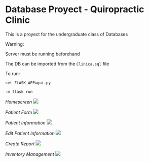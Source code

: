 # Database Proyect - Quiropractic Clinic
This is a proyect for the undergraduate class of Databases

Warning:

Server must be running beforehand

The DB can be imported from the ```Clinica.sql``` file


To run: 

```set FLASK_APP=gui.py```

```-m flask run```


*Homescreen*
<img src="Images/Home.jpg">


*Patient Form*
<img src="Images/Form.jpg">

*Patient Information*
<img src="Images/Patient.jpg">


*Edit Patient Information*
<img src="Images/EditPatient.jpg">


*Create Report*
<img src="Images/CreateReport.jpg">


*Inventory Management*
<img src="Images/Inventory.jpg">
